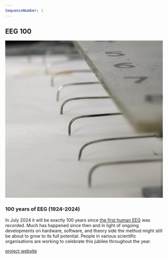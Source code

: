 ```yaml
---
SequenceNumber: 1
---
```

## EEG 100

![printing_eeg](/assets/images/figures/printing_eeg.jpg 'EEG printing on paper')

### 100 years of EEG (1924-2024)

In July 2024 it will be exactly 100 years since [the first human EEG](https://en.wikipedia.org/wiki/Electroencephalography#History) was recorded.
Much has happened since then and in light of ongoing developments on hardware, software, and theory side the method might still be about to grow to its full potential. People in various scientific organisations are working to celebrate this jubilee throughout the year.

[project website](https://eeg100.org)